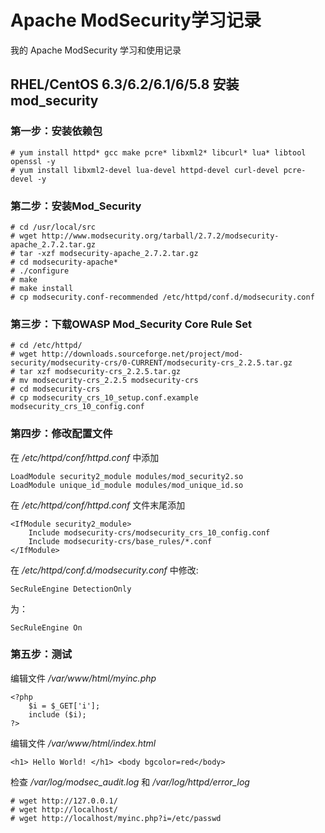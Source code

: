 # Apache ModSecurity学习记录

我的 Apache ModSecurity 学习和使用记录


## RHEL/CentOS 6.3/6.2/6.1/6/5.8 安装mod_security


### 第一步：安装依赖包

    # yum install httpd* gcc make pcre* libxml2* libcurl* lua* libtool openssl -y
    # yum install libxml2-devel lua-devel httpd-devel curl-devel pcre-devel -y

### 第二步：安装Mod_Security

    # cd /usr/local/src
    # wget http://www.modsecurity.org/tarball/2.7.2/modsecurity-apache_2.7.2.tar.gz
    # tar -xzf modsecurity-apache_2.7.2.tar.gz
    # cd modsecurity-apache*
    # ./configure
    # make
    # make install
    # cp modsecurity.conf-recommended /etc/httpd/conf.d/modsecurity.conf

### 第三步：下载OWASP Mod_Security Core Rule Set

    # cd /etc/httpd/
    # wget http://downloads.sourceforge.net/project/mod-security/modsecurity-crs/0-CURRENT/modsecurity-crs_2.2.5.tar.gz
    # tar xzf modsecurity-crs_2.2.5.tar.gz
    # mv modsecurity-crs_2.2.5 modsecurity-crs
    # cd modsecurity-crs
    # cp modsecurity_crs_10_setup.conf.example modsecurity_crs_10_config.conf

### 第四步：修改配置文件

在 */etc/httpd/conf/httpd.conf* 中添加

    LoadModule security2_module modules/mod_security2.so
    LoadModule unique_id_module modules/mod_unique_id.so

在 */etc/httpd/conf/httpd.conf* 文件末尾添加

    <IfModule security2_module>
        Include modsecurity-crs/modsecurity_crs_10_config.conf
        Include modsecurity-crs/base_rules/*.conf
    </IfModule>

在 */etc/httpd/conf.d/modsecurity.conf* 中修改:

    SecRuleEngine DetectionOnly

为：

    SecRuleEngine On

### 第五步：测试

编辑文件 */var/www/html/myinc.php*

    <?php
        $i = $_GET['i'];
        include ($i); 
    ?>
    
编辑文件 */var/www/html/index.html*

    <h1> Hello World! </h1> <body bgcolor=red</body>
        
检查 */var/log/modsec_audit.log* 和 */var/log/httpd/error_log*

    # wget http://127.0.0.1/
    # wget http://localhost/
    # wget http://localhost/myinc.php?i=/etc/passwd


